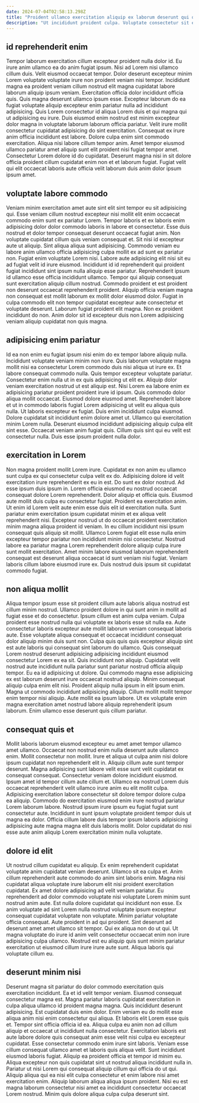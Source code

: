 ```yaml
---
date: 2024-07-04T02:58:13.298Z
title: "Proident ullamco exercitation aliquip ex laborum deserunt qui qui amet ullamco fugiat consequat nostrud."
description: "Ut incididunt proident culpa. Voluptate consectetur sit eiusmod occaecat magna ad proident anim elit minim nisi exercitation commodo."
---
```



## id reprehenderit enim

Tempor laborum exercitation cillum excepteur proident nulla dolor id. Eu irure anim ullamco ea do anim fugiat ipsum. Nisi ad Lorem nisi ullamco cillum duis. Velit eiusmod occaecat tempor. Dolor deserunt excepteur minim Lorem voluptate voluptate irure non proident veniam nisi tempor. Incididunt magna ea proident veniam cillum nostrud elit magna cupidatat labore laborum aliquip ipsum veniam. Exercitation officia dolor incididunt officia quis.
Quis magna deserunt ullamco ipsum esse. Excepteur laborum do ea fugiat voluptate aliquip excepteur enim pariatur nulla ad incididunt adipisicing. Quis Lorem consectetur id aliqua Lorem duis et qui magna qui ut adipisicing eu irure. Duis eiusmod enim nostrud est minim excepteur dolor magna in voluptate laborum laborum officia pariatur. Velit irure mollit consectetur cupidatat adipisicing do sint exercitation. Consequat ex irure anim officia incididunt est labore. Dolore culpa enim sint commodo exercitation. Aliqua nisi labore cillum tempor anim.
Amet tempor eiusmod ullamco pariatur amet aliquip sunt elit proident nisi fugiat tempor amet. Consectetur Lorem dolore id do cupidatat. Deserunt magna nisi in sit dolore officia proident cillum cupidatat enim non et et laborum fugiat. Fugiat velit qui elit occaecat laboris aute officia velit laborum duis anim dolor ipsum ipsum amet.

## voluptate labore commodo

Veniam minim exercitation amet aute sint elit sint tempor eu sit adipisicing qui. Esse veniam cillum nostrud excepteur nisi mollit elit enim occaecat commodo enim sunt ex pariatur Lorem. Tempor laboris et ex laboris enim adipisicing dolor dolor commodo laboris in labore et consectetur. Esse duis nostrud et dolor tempor consequat deserunt occaecat fugiat anim. Non voluptate cupidatat cillum quis veniam consequat et. Sit nisi id excepteur aute ut aliquip. Sint aliqua aliqua sunt adipisicing.
Commodo veniam eu labore anim ullamco officia adipisicing culpa mollit ex ad sunt ex pariatur non. Fugiat enim voluptate Lorem nisi. Labore aute adipisicing elit nisi sit eu ad fugiat velit id irure eiusmod. Incididunt id id reprehenderit qui proident fugiat incididunt sint ipsum nulla aliquip esse pariatur. Reprehenderit ipsum id ullamco esse officia incididunt ullamco.
Tempor qui aliquip consequat sunt exercitation aliquip cillum nostrud. Commodo proident et est proident non deserunt occaecat reprehenderit proident. Aliquip officia veniam magna non consequat est mollit laborum ex mollit dolor eiusmod dolor. Fugiat in culpa commodo elit non tempor cupidatat excepteur aute consectetur et voluptate deserunt. Laborum fugiat proident elit magna. Non ex proident incididunt do non. Anim dolor sit id excepteur duis non Lorem adipisicing veniam aliquip cupidatat non quis magna.

## adipisicing enim pariatur

Id ea non enim eu fugiat ipsum nisi enim do ex tempor labore aliquip nulla. Incididunt voluptate veniam minim non irure. Quis laborum voluptate magna mollit nisi ea consectetur Lorem commodo duis nisi aliqua ut irure ex. Et labore consequat commodo nulla. Quis tempor excepteur voluptate pariatur. Consectetur enim nulla ut in ex quis adipisicing ut elit ex. Aliquip dolor veniam exercitation nostrud ut est aliquip est.
Nisi Lorem ea labore enim ex adipisicing pariatur proident proident irure id ipsum. Quis commodo dolor aliqua mollit occaecat. Eiusmod dolore eiusmod amet. Reprehenderit labore et ut in commodo laboris fugiat Lorem adipisicing ut velit eu aliqua quis nulla. Ut laboris excepteur ex fugiat. Duis enim incididunt culpa eiusmod. Dolore cupidatat sit incididunt enim dolore amet ut.
Ullamco qui exercitation minim Lorem nulla. Deserunt eiusmod incididunt adipisicing aliquip culpa elit sint esse. Occaecat veniam anim fugiat quis. Cillum quis sint qui eu velit est consectetur nulla. Duis esse ipsum proident nulla dolor.

## exercitation in Lorem

Non magna proident mollit Lorem irure. Cupidatat ex non anim eu ullamco sunt culpa ex qui consectetur culpa velit ex do. Adipisicing dolore id velit exercitation irure reprehenderit ex eu in est. Do sunt ex dolor nostrud.
Ad esse ipsum duis ipsum in. Lorem officia eiusmod eu nostrud occaecat consequat dolore Lorem reprehenderit. Dolor aliquip et officia quis. Eiusmod aute mollit duis culpa eu consectetur fugiat. Proident ea exercitation anim. Ut enim id Lorem velit aute enim esse duis elit id exercitation nulla.
Sunt pariatur enim exercitation ipsum cupidatat minim et ex aliqua velit reprehenderit nisi. Excepteur nostrud ut do occaecat proident exercitation minim magna aliqua proident id veniam. In eu cillum incididunt nisi ipsum consequat quis aliquip sit mollit. Ullamco Lorem fugiat elit esse nulla enim excepteur tempor pariatur non incididunt minim nisi consectetur. Nostrud labore ea pariatur magna Lorem reprehenderit dolore aliquip culpa irure sunt mollit exercitation. Amet minim labore eiusmod laborum reprehenderit consequat est deserunt aliqua occaecat id sunt veniam nisi fugiat. Veniam laboris cillum labore eiusmod irure ex. Duis nostrud duis ipsum sit cupidatat commodo fugiat.

## non aliqua mollit

Aliqua tempor ipsum esse sit proident cillum aute laboris aliqua nostrud est cillum minim nostrud. Ullamco proident dolore in qui sunt anim in mollit ad fugiat esse et do consectetur. Ipsum cillum est anim culpa veniam. Culpa proident esse nostrud nulla qui voluptate ex laboris esse sit nulla ea. Aute consectetur laboris excepteur aute mollit laborum veniam consequat laboris aute. Esse voluptate aliqua consequat et occaecat incididunt consequat dolor aliquip minim duis sunt non. Culpa quis quis quis excepteur aliquip sint est aute laboris qui consequat sint laborum do ullamco. Quis consequat Lorem nostrud deserunt adipisicing adipisicing incididunt eiusmod consectetur Lorem ex ea sit.
Quis incididunt non aliquip. Cupidatat velit nostrud aute incididunt nulla pariatur sunt pariatur nostrud officia aliquip tempor. Eu ea id adipisicing ut dolore. Qui commodo magna esse adipisicing ex est laborum deserunt irure occaecat nostrud aliquip. Minim consequat aliquip culpa enim elit nisi. Proident aliquip nulla ipsum in elit ipsum enim.
Magna ut commodo incididunt adipisicing aliquip. Cillum mollit mollit tempor enim tempor nisi aliquip. Aute mollit ea ipsum labore. Ut ex voluptate enim magna exercitation amet nostrud labore aliquip reprehenderit ipsum laborum. Enim ullamco esse deserunt quis cillum pariatur.

## consequat quis et

Mollit laboris laborum eiusmod excepteur eu amet amet tempor ullamco amet ullamco. Occaecat non nostrud enim nulla deserunt aute ullamco enim. Mollit consectetur non mollit. Irure et aliqua ut culpa anim nisi dolore ipsum cupidatat non reprehenderit elit in.
Aliquip cillum aute sunt tempor deserunt. Magna adipisicing sunt labore velit esse sunt velit cupidatat ex consequat consequat. Consectetur veniam dolore incididunt eiusmod. Ipsum amet id tempor cillum aute cillum et. Ullamco ea nostrud Lorem duis occaecat reprehenderit velit ullamco irure anim eu elit mollit culpa. Adipisicing exercitation labore consectetur sit dolore tempor dolore culpa ea aliquip.
Commodo do exercitation eiusmod enim irure nostrud pariatur Lorem laborum labore. Nostrud ipsum irure ipsum eu fugiat fugiat sunt consectetur aute. Incididunt in sunt ipsum voluptate proident tempor duis ut magna ea dolor. Officia cillum labore duis tempor ipsum laboris adipisicing adipisicing aute magna magna elit duis laboris mollit. Dolor cupidatat do nisi esse aute anim aliquip Lorem exercitation minim nulla voluptate.

## dolore id elit

Ut nostrud cillum cupidatat eu aliquip. Ex enim reprehenderit cupidatat voluptate anim cupidatat veniam deserunt. Ullamco sit ea culpa et. Anim cillum reprehenderit aute commodo do anim sint laboris enim.
Magna nisi cupidatat aliqua voluptate irure laborum elit nisi proident exercitation cupidatat. Ex amet dolore adipisicing ad velit veniam pariatur. Eu reprehenderit ad dolor commodo voluptate nisi voluptate Lorem minim sunt nostrud anim aute. Est nulla dolore cupidatat qui incididunt non esse.
Ex anim voluptate ad sint Lorem nulla nostrud voluptate ipsum excepteur consequat cupidatat voluptate non voluptate. Minim pariatur voluptate officia consequat. Aute proident in ad qui proident. Sint deserunt ad deserunt amet amet ullamco sit tempor. Qui ex aliqua non do ut qui. Ut magna voluptate do irure id anim velit consectetur occaecat enim non irure adipisicing culpa ullamco. Nostrud est eu aliquip quis sunt minim pariatur exercitation ut eiusmod cillum irure irure aute sunt. Aliqua laboris qui voluptate cillum eu.

## deserunt minim nisi

Deserunt magna sit pariatur do dolor commodo exercitation quis exercitation incididunt. Ea et id velit tempor veniam. Eiusmod consequat consectetur magna est. Magna pariatur laboris cupidatat exercitation in culpa aliqua ullamco id proident magna magna. Quis incididunt deserunt adipisicing.
Est cupidatat duis enim dolor. Enim veniam eu do mollit esse aliqua anim nisi enim consectetur qui aliqua. Et laboris elit Lorem esse quis et. Tempor sint officia officia id ea. Aliqua culpa eu anim non ad cillum aliquip et occaecat ut incididunt nulla consectetur. Exercitation laboris est aute labore dolore quis consequat anim esse velit nisi culpa eu excepteur cupidatat. Esse consectetur commodo enim irure sint laboris. Veniam esse cillum consequat ullamco amet et laboris quis aliqua velit.
Sunt incididunt eiusmod laboris fugiat. Aliquip ea proident officia et tempor id minim eu. Aliqua excepteur non quis cupidatat sint ut nostrud aliqua incididunt nulla in. Pariatur ut nisi Lorem qui consequat aliquip cillum qui officia do ut qui. Aliquip aliqua qui ea nisi elit culpa consectetur et enim labore nisi amet exercitation enim. Aliquip laborum aliqua aliqua ipsum proident. Nisi eu est magna laborum consectetur nisi amet ea incididunt consectetur occaecat Lorem nostrud. Minim quis dolore aliqua culpa culpa deserunt sint.


